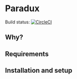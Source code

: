 # Paradux

Build status: [![CircleCI](https://circleci.com/gh/asteridux/paradux.svg?style=svg)](https://circleci.com/gh/AntJanus/paradux:Why)

## Why?


## Requirements

## Installation and setup